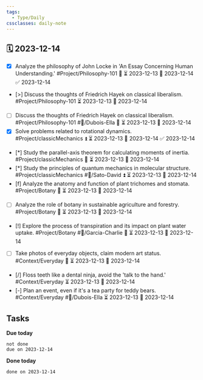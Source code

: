 ```yaml
---
tags:
  - Type/Daily
cssclasses: daily-note
---
```


## 🗓️ 2023-12-14

- [x] Analyze the philosophy of John Locke in 'An Essay Concerning Human Understanding.' #Project/Philosophy-101 🔽 ⏳ 2023-12-13 📅 2023-12-14 ✅ 2023-12-14
- [>] Discuss the thoughts of Friedrich Hayek on classical liberalism. #Project/Philosophy-101 ⏳ 2023-12-13 📅 2023-12-14
- [ ] Discuss the thoughts of Friedrich Hayek on classical liberalism. #Project/Philosophy-101 #👤/Dubois-Ella 🔽 ⏳ 2023-12-13 📅 2023-12-14
- [x] Solve problems related to rotational dynamics. #Project/classicMechanics ⏫ ⏳ 2023-12-13 📅 2023-12-14 ✅ 2023-12-14
- [*] Study the parallel-axis theorem for calculating moments of inertia. #Project/classicMechanics 🔼 ⏳ 2023-12-13 📅 2023-12-14
- [*] Study the principles of quantum mechanics in molecular structure. #Project/classicMechanics #👤/Sato-David ⏫ ⏳ 2023-12-13 📅 2023-12-14
- [f] Analyze the anatomy and function of plant trichomes and stomata. #Project/Botany 🔺 ⏳ 2023-12-13 📅 2023-12-14
- [ ] Analyze the role of botany in sustainable agriculture and forestry. #Project/Botany 🔽 ⏳ 2023-12-13 📅 2023-12-14
- [!] Explore the process of transpiration and its impact on plant water uptake. #Project/Botany #👤/Garcia-Charlie 🔼 ⏳ 2023-12-13 📅 2023-12-14
- [ ] Take photos of everyday objects, claim modern art status. #Context/Everyday 🔼 ⏳ 2023-12-13 📅 2023-12-14
- [/] Floss teeth like a dental ninja, avoid the 'talk to the hand.' #Context/Everyday ⏳ 2023-12-13 📅 2023-12-14
- [-] Plan an event, even if it's a tea party for teddy bears. #Context/Everyday #👤/Dubois-Ella ⏳ 2023-12-13 📅 2023-12-14

## Tasks

**Due today**

```tasks
not done
due on 2023-12-14
```

**Done today**

```tasks
done on 2023-12-14
```
            